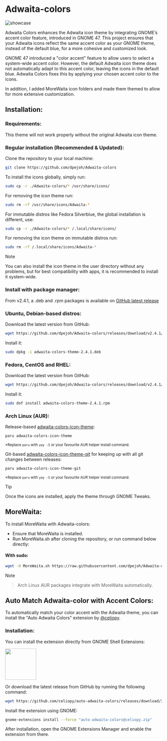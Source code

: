 # Adwaita-colors

![showcase](./v2.3.1.jpg)

Adwaita Colors enhances the Adwaita icon theme by integrating GNOME’s accent color feature, introduced in GNOME 47. This project ensures that your Adwaita icons reflect the same accent color as your GNOME theme, instead of the default blue, for a more cohesive and customized look.

GNOME 47 introduced a "color accent" feature to allow users to select a system-wide accent color. However, the default Adwaita icon theme does not automatically adapt to this accent color, leaving the icons in the default blue. Adwaita Colors fixes this by applying your chosen accent color to the icons.

In addition, I added MoreWaita icon folders and made them themed to allow for more extensive customization.

## Installation:

### Requirements:

This theme will not work properly without the original Adwaita icon theme.

### Regular installation (Recommended & Updated):

Clone the repository to your local machine:

```sh
git clone https://github.com/dpejoh/Adwaita-colors
```

To install the icons globally, simply run:

```sh
sudo cp -r ./Adwaita-colors/* /usr/share/icons/
```
For removing the icon theme run:
```sh
sudo rm -rf /usr/share/icons/Adwaita-*
```
For immutable distros like Fedora Silverblue, the global installation is different, use:
```sh
sudo cp -r ./Adwaita-colors/* /.local/share/icons/
```
For removing the icon theme on immutable distros run:
```sh
sudo rm -rf /.local/share/icons/Adwaita-*
```
> [!NOTE]
> You can also install the icon theme in the user directory without any problems, but for best compatibility with apps, it is recommended to install it system-wide.

### Install with package manager:

From v2.4.1, a .deb and .rpm packages is available on [GitHub latest release](https://github.com/dpejoh/Adwaita-colors/releases/tag/v2.4.1)

### Ubuntu, Debian-based distros:

Download the latest version from GitHub:
```sh
wget https://github.com/dpejoh/Adwaita-colors/releases/download/v2.4.1/adwaita-colors-theme-2.4.1.deb
```
Install it:
```sh
sudo dpkg -i adwaita-colors-theme-2.4.1.deb
```
### Fedora, CentOS and RHEL:

Download the latest version from GitHub:
```sh
wget https://github.com/dpejoh/Adwaita-colors/releases/download/v2.4.1/adwaita-colors-theme-2.4.1.rpm
```
Install it:
```sh
sudo dnf install adwaita-colors-theme-2.4.1.rpm
```

### Arch Linux (AUR):

Release-based [adwaita-colors-icon-theme](https://aur.archlinux.org/packages/adwaita-colors-icon-theme):  
```sh
paru adwaita-colors-icon-theme
```
<sup>*Replace `paru` with `yay -S` or your favourite AUR helper install command.</sup>

Git-based [adwaita-colors-icon-theme-git](https://aur.archlinux.org/packages/adwaita-colors-icon-theme-git) for keeping up with all git changes between releases:  
```sh
paru adwaita-colors-icon-theme-git
```
<sup>*Replace `paru` with `yay -S` or your favourite AUR helper install command.</sup>

> [!TIP]
> Once the icons are installed, apply the theme through GNOME Tweaks.

## MoreWaita:

To install MoreWaita with Adwaita-colors:

- Ensure that MoreWaita is installed.
- Run MoreWaita.sh after cloning the repository, or run command below directly:

#### With sudo:
```sh
wget -O MoreWaita.sh https://raw.githubusercontent.com/dpejoh/Adwaita-colors/main/MoreWaita.sh && chmod +x MoreWaita.sh && sudo ./MoreWaita.sh
```

> [!NOTE]
 
> Arch Linux AUR packages integrate with MoreWaita automatically.
## Auto Match Adwaita-color with Accent Colors:

To automatically match your color accent with the Adwaita theme, you can install the "Auto Adwaita Colors" extension by [@celiopy](https://github.com/celiopy/auto-adwaita-colors).

### Installation:

You can install the extension directly from GNOME Shell Extensions:

[<img src="https://micheleg.github.io/dash-to-dock/media/get-it-on-ego.png" height="100">](https://extensions.gnome.org/extension/7529/auto-adwaita-colors/)

Or download the latest release from GitHub by running the following command:

```sh
wget https://github.com/celiopy/auto-adwaita-colors/releases/download/3.0/auto-adwaita-colors@celiopy.zip
```

Install the extension using GNOME:

```sh
gnome-extensions install --force "auto-adwaita-colors@celiopy.zip"
```

After installation, open the GNOME Extensions Manager and enable the extension from there.
